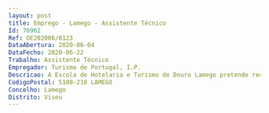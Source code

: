 ```yaml
--- 
layout: post
title: Emprego - Lamego - Assistente Técnico
Id: 76962
Ref: OE202006/0123
DataAbertura: 2020-06-04
DataFecho: 2020-06-22
Trabalho: Assistente Técnico
Empregador: Turismo de Portugal, I.P.
Descricao: A Escola de Hotelaria e Turismo de Douro Lamego pretende recrutar em regime de mobilidade interna um assistente técnico para desempenhar funções na área administrativa, nomeadamente   Expediente geral da Escola   Elaboração de documentos diversos como cartas ofícios, relatórios, notas informativas   Arquivo   Atendimento a alunos e realizar todos atos administrativos da formação   Garantir e monitorizar a informação no Portal das Escolas   Acompanhar e controlar os seguros escolares   Atender e encaminhar, telefonica ou pessoalmente, o público interno e externo, nomeadamente, clientes e fornecedores.
CodigoPostal: 5100-210 LAMEGO
Concelho: Lamego
Distrito: Viseu
--- 
```

